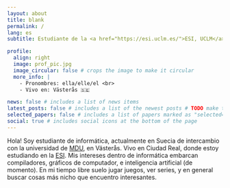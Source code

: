 ```yaml
---
layout: about
title: blank
permalink: /
lang: es
subtitle: Estudiante de la <a href="https://esi.uclm.es/">ESI, UCLM</a>.

profile:
  align: right
  image: prof_pic.jpg
  image_circular: false # crops the image to make it circular
  more_info: |
    - Pronombres: ella/elle/el <br>
    - Vivo en: Västerås 🇸🇪

news: false # includes a list of news items
latest_posts: false # includes a list of the newest posts # TODO make true when ive written blog posts in the site
selected_papers: false # includes a list of papers marked as "selected={true}"
social: true # includes social icons at the bottom of the page
---
```



Hola! Soy estudiante de informática, actualmente en Suecia de
intercambio con la universidad de [MDU](mdu.se), en Västerås. Vivo
en Ciudad Real, donde estoy estudiando en la [ESI](esi.uclm.es). Mis
intereses dentro de informática embarcan compiladores, gráficos de
computador, e inteligencia artificial (de momento). En mi tiempo libre
suelo jugar juegos, ver series, y en general buscar cosas más nicho
que encuentro interesantes.
